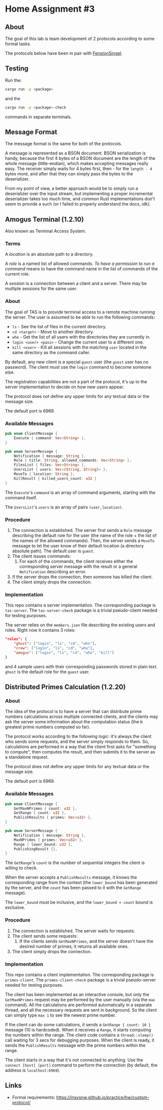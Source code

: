# Home Assignment #3

## About

The goal of this lab is team development of 2 protocols according to some formal tasks.

The protocols below have been in pair with [FenstonSingel](https://github.com/FenstonSingel).

## Testing

Run the:

```bash
cargo run -p <package>
```

and the

```bash
cargo run -p <package>-check
```

commands in separate terminals.

## Message Format

The message format is the same for both of the protocols.

A message is represented as a BSON document. BSON serialization is handy, because the first 4 bytes of a BSON document are the length of the whole message (little-endian), which makes accepting messages really easy. The receiver simply waits for 4 bytes first, then - for the `length - 4` bytes more, and after that they can simply pass the bytes to the deserializer.

From my point of view, a better approach would be to simply run a deserializer over the input stream, but implementing a proper incremental deserializer takes too much time, and common Rust implementations don't seem to provide a such (or I failed to properly understand the docs, idk).

## Amogus Terminal (1.2.10)

Also known as Terminal Access System.

### Terms

A _location_ is an absolute path to a directory.

A _role_ is a named list of allowed commands. _To have a permission to run a command_ means to have the command name in the list of commands of the current role.

A _session_ is a connection between a client and a server. There may be multiple sessions for the same user.

### About

The goal of TAS is to provide terminal access to a remote machine running the server. The user is assumed to be able to run the following commands:

- `ls` - See the list of files in the current directory.
- `cd <target>` - Move to another directory.
- `who` - Get the list of all users with the directories they are currently in.
- `login <user> <pass>` - Change the current user to a different one.
- `kill <user>` - Kill all sessions with the matching `user` located in the same directory as the command caller.

By default, any new client is a special `guest` user (the `guest` user has no password). The client must use the `login` command to become someone else.

The registration capabilities are not a part of the protocol, it's up to the server implementation to decide on how new users appear.

The protocol does not define any upper limits for any textual data or the message size.

The default port is 6969.

### Available Messages

```rust
pub enum ClientMessage {
    Execute { command: Vec<String> },
}

pub enum ServerMessage {
    Notification { message: String },
    Role { title: String, allowed_commands: Vec<String> },
    FilesList { files: Vec<String> },
    UsersList { users: Vec<(String, String)> },
    MoveTo { location: String },
    KillResult { killed_users_count: u32 }
}
```

The `Execute`'s `command` is an array of command arguments, starting with the command itself.

The `UsersList`'s `users` is an array of pairs `(user,location)`.

### Procedure

1. The connection is established. The server first sends a `Role` message describing the default role for the user (the name of the role + the list of the names of the allowed commands). Then, the server sends a `MoveTo` message to let the user know of their default location (a directory absolute path). The default user is `guest`.
1. The client issues commands:
    1. For each of the commands, the client receives either the corresponding server message with the result or a general `Notification` describing an error.
1. If the server drops the connection, then someone has killed the client.
1. The client simply drops the connection.

### Implementation

This repo contains a server implementation. The corresponding package is `tas-server`. The `tas-server-check` package is a trivial pseudo-client needed for testing purposes.

The server relies on the `members.json` file describing the existing users and roles. Right now it contains 3 roles:

```json
"roles": {
    "ghost": ["login", "ls", "cd", "who"],
    "crew": ["login", "ls", "cd", "who"],
    "amogus": ["login", "ls", "cd", "who", "kill"]
}
```

and 4 sample users with their corresponding passwords stored in plain text. `ghost` is the default role for the `guest` user.

## Distributed Primes Calculation (1.2.20)

### About

The idea of the protocol is to have a server that can distribute prime numbers calculations across multiple connected clients, and the clients may ask the server some information about the computation status (the `N` greatest prime numbers computed so far).

The protocol works according to the following logic: it's always the client who sends some requests, and the server simply responds to them. So, calculations are performed in a way that the client first asks for "something to compute", then computes the result, and then submits it to the server as a standalone request.

The protocol does not define any upper limits for any textual data or the message size.

The default port is 6969.

### Available Messages

```rust
pub enum ClientMessage {
    GetMaxNPrimes { count: u32 },
    GetRange { count: u32 },
    PublishResults { primes: Vec<u32> },
}

pub enum ServerMessage {
    Notification { message: String },
    MaxNPrimes { primes: Vec<u32> },
    Range { lower_bound: u32 },
    PublishingResult {},
}
```

The `GetRange`'s `count` is the number of sequential integers the client is willing to check.

When the server accepts a `PublishResults` message, it knows the corresponding range from the context (the `lower_bound` has been generated by the server, and the `count` has been passed to it with the `GetRange` message).

The `lower_bound` must be inclusive, and the `lower_bound + count` bound is exclusive.

### Procedure

1. The connection is established. The server waits for requests.
1. The client sends some requests:
    1. If the clients sends `GetMaxNPrimes`, and the server doesn't have the desired number of primes, it returns all available ones.
1. The client simply drops the connection.

### Implementation

This repo contains a client implementation. The corresponding package is `primes-client`. The `primes-client-check` package is a trivial pseudo-server needed for testing purposes.

The client has been implemented as an interactive console, but only the `GetMaxNPrimes` request may be performed by the user manually (via the `max` command). All the calculations are performed automatically in a separate thread, and all the necessary requests are sent in background. So the client can simply type `max 1` to see the newest prime number.

If the client can do some calculations, it sends a `GetRange { count: 10 }` message (10 is hardcoded). When it receives a `Range`, it starts computing the numbers within the range. The client code contains a `thread::sleep()` call waiting for 3 secs for debugging purposes. When the client is ready, it sends the `PublishResults` message with the prime numbers within the range.

The client starts in a way that it's not connected to anything. Use the `connect [host] [port]` command to perform the connection (by default, the address is `localhost:6969`).

## Links
- Formal requirements: https://insysnw.github.io/practice/hw/custom-protocol/
